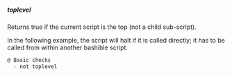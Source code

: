 ##### toplevel

Returns true if the current script is the top (not a child sub-script).

In the following example, the script will halt if it is called directly;
it has to be called from within another bashible script.

```bash
@ Basic checks
  - not toplevel
```

